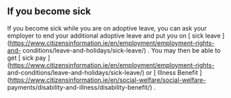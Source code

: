 ##  If you become sick

If you become sick while you are on adoptive leave, you can ask your employer
to end your additional adoptive leave and put you on [ sick leave
](https://www.citizensinformation.ie/en/employment/employment-rights-and-
conditions/leave-and-holidays/sick-leave/) . You may then be able to get [
sick pay ](https://www.citizensinformation.ie/en/employment/employment-rights-
and-conditions/leave-and-holidays/sick-leave/) or [ Illness Benefit
](https://www.citizensinformation.ie/en/social-welfare/social-welfare-
payments/disability-and-illness/disability-benefit/) .
